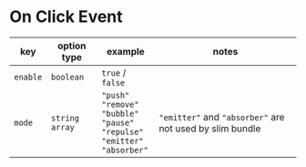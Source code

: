 # On Click Event

| key      | option type             | example                                                                                                                 | notes                                                    |
| -------- | ----------------------- | ----------------------------------------------------------------------------------------------------------------------- | -------------------------------------------------------- |
| `enable` | `boolean`               | `true` / `false`                                                                                                        |                                                          |
| `mode`   | `string` <br /> `array` | `"push"` <br /> `"remove"` <br /> `"bubble"` <br /> `"pause"` <br /> `"repulse"` <br /> `"emitter"` <br /> `"absorber"` | `"emitter"` and `"absorber"` are not used by slim bundle |
